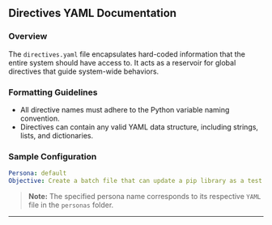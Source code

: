 ## **Directives YAML Documentation**

### **Overview**

The `directives.yaml` file encapsulates hard-coded information that the entire system should have access to. It acts as a reservoir for global directives that guide system-wide behaviors.

### **Formatting Guidelines**

- All directive names must adhere to the Python variable naming convention.
- Directives can contain any valid YAML data structure, including strings, lists, and dictionaries.
  
### **Sample Configuration**

```yaml
Persona: default
Objective: Create a batch file that can update a pip library as a test build, separate from the main distribution.
```

> **Note:** The specified persona name corresponds to its respective `YAML` file in the `personas` folder.

---